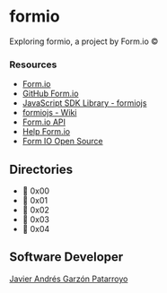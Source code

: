 # formio
Exploring formio, a project by Form.io :copyright:
### Resources
* [Form.io](https://www.form.io/)
* [GitHub Form.io](https://github.com/formio)
* [JavaScript SDK Library - formiojs](https://formio.github.io/formio.js/)
* [formiojs - Wiki](https://github.com/formio/formio.js/wiki)
* [Form.io API](https://apidocs.form.io/)
* [Help Form.io](https://help.form.io/)
* [Form IO Open Source](https://www.form.io/opensource)
## Directories
* :open_file_folder: 0x00
* :open_file_folder: 0x01
* :open_file_folder: 0x02
* :open_file_folder: 0x03
* :open_file_folder: 0x04

## Software Developer
[Javier Andrés Garzón Patarroyo](https://www.javierandresgp.com)
